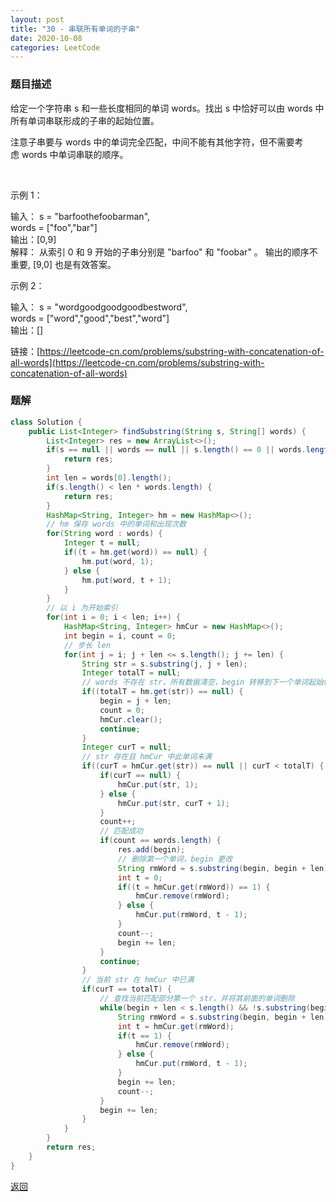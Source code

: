 ```yaml
---
layout: post
title: "30 - 串联所有单词的子串"
date: 2020-10-08
categories: LeetCode
---
```



### **题目描述**
给定一个字符串 s 和一些长度相同的单词 words。找出 s 中恰好可以由 words 中所有单词串联形成的子串的起始位置。

注意子串要与 words 中的单词完全匹配，中间不能有其他字符，但不需要考虑 words 中单词串联的顺序。

 

示例 1：

输入：
  s = "barfoothefoobarman",  
  words = ["foo","bar"]  
输出：[0,9]  
解释：
从索引 0 和 9 开始的子串分别是 "barfoo" 和 "foobar" 。
输出的顺序不重要, [9,0] 也是有效答案。  

示例 2：

输入：
  s = "wordgoodgoodgoodbestword",  
  words = ["word","good","best","word"]  
输出：[]


链接：[https://leetcode-cn.com/problems/substring-with-concatenation-of-all-words](https://leetcode-cn.com/problems/substring-with-concatenation-of-all-words)



### **题解**
``` java
class Solution {
    public List<Integer> findSubstring(String s, String[] words) {
        List<Integer> res = new ArrayList<>();
        if(s == null || words == null || s.length() == 0 || words.length == 0) {
            return res;
        }
        int len = words[0].length();
        if(s.length() < len * words.length) {
            return res;
        }
        HashMap<String, Integer> hm = new HashMap<>();
        // hm 保存 words 中的单词和出现次数
        for(String word : words) {
            Integer t = null;
            if((t = hm.get(word)) == null) {
                hm.put(word, 1);
            } else {
                hm.put(word, t + 1);
            }
        } 
        // 以 i 为开始索引
        for(int i = 0; i < len; i++) {
            HashMap<String, Integer> hmCur = new HashMap<>();
            int begin = i, count = 0;
            // 步长 len
            for(int j = i; j + len <= s.length(); j += len) {
                String str = s.substring(j, j + len);
                Integer totalT = null;
                // words 不存在 str，所有数据清空，begin 转移到下一个单词起始位置
                if((totalT = hm.get(str)) == null) {
                    begin = j + len;
                    count = 0;
                    hmCur.clear();
                    continue;
                }  
                Integer curT = null;
                // str 存在且 hmCur 中此单词未满
                if((curT = hmCur.get(str)) == null || curT < totalT) {
                    if(curT == null) {
                        hmCur.put(str, 1);
                    } else {
                        hmCur.put(str, curT + 1);
                    }
                    count++;
                    // 匹配成功
                    if(count == words.length) {
                        res.add(begin);
                        // 删除第一个单词，begin 更改
                        String rmWord = s.substring(begin, begin + len);
                        int t = 0;
                        if((t = hmCur.get(rmWord)) == 1) {
                            hmCur.remove(rmWord);
                        } else {
                            hmCur.put(rmWord, t - 1);
                        }
                        count--;
                        begin += len;
                    }
                    continue;
                }
                // 当前 str 在 hmCur 中已满
                if(curT == totalT) {
                    // 查找当前匹配部分第一个 str，并将其前面的单词删除 
                    while(begin + len < s.length() && !s.substring(begin, begin + len).equals(str)) {
                        String rmWord = s.substring(begin, begin + len);
                        int t = hmCur.get(rmWord);
                        if(t == 1) {
                            hmCur.remove(rmWord);
                        } else {
                            hmCur.put(rmWord, t - 1);
                        }
                        begin += len;
                        count--;
                    }
                    begin += len;
                }
            }
        }
        return res;
    }
}
```



[返回](https://maxwell-blog.cn/leetcode/2020/10/08/leetcode.html)